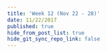 ```yaml
---
title: 'Week 12 (Nov 22 - 28)'
date: 11/22/2017
published: true
hide_from_post_list: true
hide_git_sync_repo_link: false
---
```


<script src="https://3Dmol.csb.pitt.edu/build/3Dmol-min.js"></script>  
<script>
                var initShapes = function(viewer) {
                $.get('unit-12/cp.cube', function(data){
                    var voldata = new $3Dmol.VolumeData(data, "cube");
                    viewer.addIsosurface(voldata, {isoval: 0.01, color: "blue", alpha: 0.95, smoothness: 10});              
                    viewer.addIsosurface(voldata, {isoval: -0.01, color: "red", alpha: 0.95, smoothness: 10}); 
                    viewer.setStyle({}, {stick:{}});
                    viewer.zoomTo();
                    //viewer.zoom(.75);
                    viewer.render();
                }, 'text');
            };
</script>

<div style="height: 300px; width: 300px; position: relative;" class='viewer_3Dmoljs' data-href='unit-12/cp.sdf' data-datatype='sdf' data-callback='initShapes' data-backgroundcolor='0xf6f6f6'></div>
